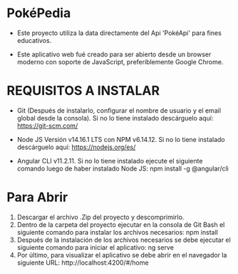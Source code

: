 # PokéPedia
* Este proyecto utiliza la data directamente del Api 'PokéApi' para fines educativos.

* Este aplicativo web fué creado para ser abierto desde un browser moderno con soporte de JavaScript, preferiblemente Google Chrome.

# REQUISITOS A INSTALAR
* Git (Después de instalarlo, configurar el nombre de usuario y el email global desde la consola). Si no lo tiene instalado descárguelo aquí: https://git-scm.com/

* Node JS Versión v14.16.1 LTS con NPM v6.14.12. Si no lo tiene instalado descárguelo aquí: https://nodejs.org/es/

* Angular CLI v11.2.11. Si no lo tiene instalado ejecute el siguiente comando luego de haber instalado Node JS: npm install -g @angular/cli

# Para Abrir
1. Descargar el archivo .Zip del proyecto y descomprimirlo.
2. Dentro de la carpeta del proyecto ejecutar en la consola de Git Bash el siguiente comando para instalar los archivos necesarios: npm install
3. Después de la instalación de los archivos necesarios se debe ejecutar el siguiente comando para iniciar el aplicativo: ng serve
5. Por último, para visualizar el aplicativo se debe abrir en el navegador la siguiente URL:  http://localhost:4200/#/home
